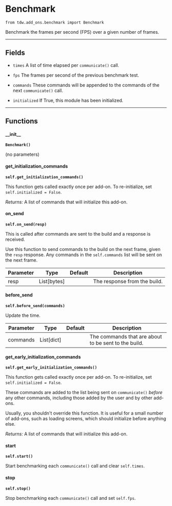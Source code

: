 # Benchmark

`from tdw.add_ons.benchmark import Benchmark`

Benchmark the frames per second (FPS) over a given number of frames.

***

## Fields

- `times` A list of time elapsed per `communicate()` call.

- `fps` The frames per second of the previous benchmark test.

- `commands` These commands will be appended to the commands of the next `communicate()` call.

- `initialized` If True, this module has been initialized.

***

## Functions

#### \_\_init\_\_

**`Benchmark()`**

(no parameters)

#### get_initialization_commands

**`self.get_initialization_commands()`**

This function gets called exactly once per add-on. To re-initialize, set `self.initialized = False`.

_Returns:_  A list of commands that will initialize this add-on.

#### on_send

**`self.on_send(resp)`**

This is called after commands are sent to the build and a response is received.

Use this function to send commands to the build on the next frame, given the `resp` response.
Any commands in the `self.commands` list will be sent on the next frame.

| Parameter | Type | Default | Description |
| --- | --- | --- | --- |
| resp |  List[bytes] |  | The response from the build. |

#### before_send

**`self.before_send(commands)`**

Update the time.

| Parameter | Type | Default | Description |
| --- | --- | --- | --- |
| commands |  List[dict] |  | The commands that are about to be sent to the build. |

#### get_early_initialization_commands

**`self.get_early_initialization_commands()`**

This function gets called exactly once per add-on. To re-initialize, set `self.initialized = False`.

These commands are added to the list being sent on `communicate()` *before* any other commands, including those added by the user and by other add-ons.

Usually, you shouldn't override this function. It is useful for a small number of add-ons, such as loading screens, which should initialize before anything else.

_Returns:_  A list of commands that will initialize this add-on.

#### start

**`self.start()`**

Start benchmarking each `communicate()` call and clear `self.times`.

#### stop

**`self.stop()`**

Stop benchmarking each `communicate()` call and set `self.fps`.